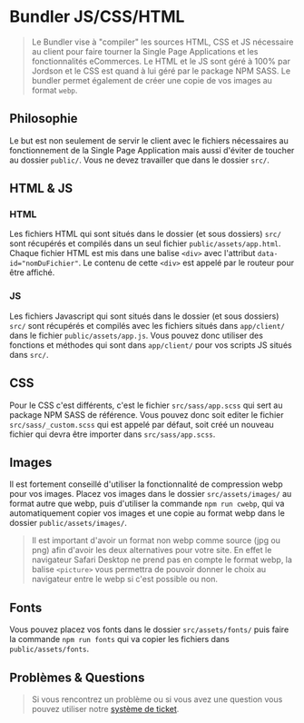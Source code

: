 # Bundler JS/CSS/HTML

> Le Bundler vise à "compiler" les sources HTML, CSS et JS nécessaire au client pour faire tourner la Single Page Applications et les fonctionnalités eCommerces. Le HTML et le JS sont géré à 100% par Jordson et le CSS est quand à lui géré par le package NPM SASS. Le bundler permet également de créer une copie de vos images au format `webp`.

## Philosophie

Le but est non seulement de servir le client avec le fichiers nécessaires au fonctionnement de la Single Page Application mais aussi d'éviter de toucher au dossier `public/`. Vous ne devez travailler que dans le dossier `src/`.

## HTML & JS

### HTML

Les fichiers HTML qui sont situés dans le dossier (et sous dossiers) `src/` sont récupérés et compilés dans un seul fichier `public/assets/app.html`. Chaque fichier HTML est mis dans une balise `<div>` avec l'attribut `data-id="nomDuFichier"`. Le contenu de cette `<div>` est appelé par le routeur pour être affiché.

### JS

Les fichiers Javascript qui sont situés dans le dossier (et sous dossiers) `src/` sont récupérés et compilés avec les fichiers situés dans `app/client/` dans le fichier `public/assets/app.js`. Vous pouvez donc utiliser des fonctions et méthodes qui sont dans `app/client/` pour vos scripts JS situés dans `src/`.

## CSS

Pour le CSS c'est différents, c'est le fichier `src/sass/app.scss` qui sert au package NPM SASS de référence. Vous pouvez donc soit editer le fichier `src/sass/_custom.scss` qui est appelé par défaut, soit créé un nouveau fichier qui devra être importer dans `src/sass/app.scss`.

## Images

Il est fortement conseillé d'utiliser la fonctionnalité de compression webp pour vos images. Placez vos images dans le dossier `src/assets/images/` au format autre que webp, puis d'utiliser la commande `npm run cwebp`, qui va automatiquement copier vos images et une copie au format webp dans le dossier `public/assets/images/`.

> Il est important d'avoir un format non webp comme source (jpg ou png) afin d'avoir les deux alternatives pour votre site. En effet le navigateur Safari Desktop ne prend pas en compte le format webp, la balise `<picture>` vous permettra de pouvoir donner le choix au navigateur entre le webp si c'est possible ou non.

## Fonts

Vous pouvez placez vos fonts dans le dossier `src/assets/fonts/` puis faire la commande `npm run fonts` qui va copier les fichiers dans `public/assets/fonts`.

## Problèmes & Questions

> Si vous rencontrez un problème ou si vous avez une question vous pouvez utiliser notre [système de ticket](https://github.com/jordson-io/jordson/issues).
